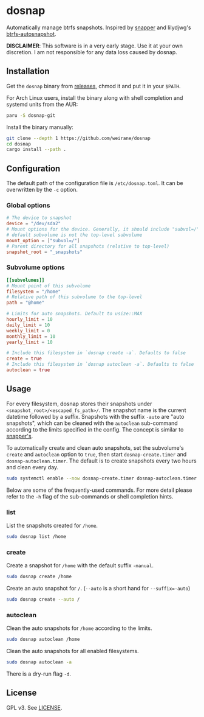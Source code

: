 # dosnap

Automatically manage btrfs snapshots. Inspired by [snapper][] and lilydjwg's
[btrfs-autosnapshot][].

**DISCLAIMER**: This software is in a very early stage. Use it at your own
discretion. I am not responsible for any data loss caused by dosnap.

[snapper]: https://github.com/openSUSE/snapper/
[btrfs-autosnapshot]: https://gist.github.com/lilydjwg/6c4f38d7eb8befb5099d6759941044e1

## Installation

Get the `dosnap` binary from [releases][], chmod it and put it in your `$PATH`.

For Arch Linux users, install the binary along with shell completion and systemd
units from the AUR:
```sh
paru -S dosnap-git
```

Install the binary manually:
```sh
git clone --depth 1 https://github.com/weirane/dosnap
cd dosnap
cargo install --path .
```

[releases]: https://github.com/weirane/dosnap/releases

## Configuration

The default path of the configuration file is `/etc/dosnap.toml`. It can be
overwritten by the `-c` option.

### Global options

```toml
# The device to snapshot
device = "/dev/sda2"
# Mount options for the device. Generally, it should include "subvol=/" if the
# default subvolume is not the top-level subvolume
mount_option = ["subvol=/"]
# Parent directory for all snapshots (relative to top-level)
snapshot_root = "_snapshots"
```

### Subvolume options

```toml
[[subvolumes]]
# Mount point of this subvolume
filesystem = "/home"
# Relative path of this subvolume to the top-level
path = "@home"

# Limits for auto snapshots. Default to usize::MAX
hourly_limit = 10
daily_limit = 10
weekly_limit = 0
monthly_limit = 10
yearly_limit = 10

# Include this filesystem in `dosnap create -a`. Defaults to false
create = true
# Include this filesystem in `dosnap autoclean -a`. Defaults to false
autoclean = true
```

## Usage

For every filesystem, dosnap stores their snapshots under
`<snapshot_root>/<escaped_fs_path>/`. The snapshot name is the current datetime
followed by a suffix. Snapshots with the suffix `-auto` are "auto snapshots",
which can be cleaned with the `autoclean` sub-command according to the limits
specified in the config. The concept is similar to [snapper's][tl-limits].

To automatically create and clean auto snapshots, set the subvolume's `create`
and `autoclean` option to `true`, then start `dosnap-create.timer` and
`dosnap-autoclean.timer`. The default is to create snapshots every two hours and
clean every day.
```sh
sudo systemctl enable --now dosnap-create.timer dosnap-autoclean.timer
```

Below are some of the frequently-used commands. For more detail please refer to
the `-h` flag of the sub-commands or shell completion hints.

[tl-limits]: https://wiki.archlinux.org/index.php/snapper#Set_snapshot_limits

### list

List the snapshots created for `/home`.
```sh
sudo dosnap list /home
```

### create

Create a snapshot for `/home` with the default suffix `-manual`.
```sh
sudo dosnap create /home
```

Create an auto snapshot for `/`. (`--auto` is a short hand for `--suffix=-auto`)
```sh
sudo dosnap create --auto /
```

### autoclean

Clean the auto snapshots for `/home` according to the limits.
```sh
sudo dosnap autoclean /home
```

Clean the auto snapshots for all enabled filesystems.
```sh
sudo dosnap autoclean -a
```

There is a dry-run flag `-d`.

## License

GPL v3. See [LICENSE](./LICENSE).
